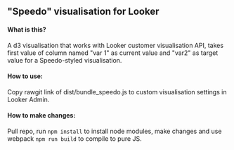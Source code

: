 ## "Speedo" visualisation for Looker

#### What is this?

A d3 visualisation that works with Looker customer visualisation API, takes first value of column named "var 1" as current value and "var2" as target value for a Speedo-styled visualisation.

#### How to use:

Copy rawgit link of dist/bundle_speedo.js to custom visualisation settings in Looker Admin.

#### How to make changes:

Pull repo, run `npm install` to install node modules, make changes and use webpack `npm run build` to compile to pure JS.

